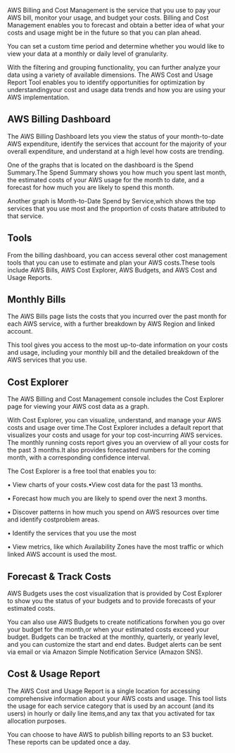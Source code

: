 AWS Billing and Cost Management is the service that you use to pay your AWS bill, monitor your usage, and budget your costs. Billing and Cost Management enables you to forecast and obtain a better idea of what your costs and usage might be in the future so that you can plan ahead.

You can set a custom time period and determine whether you would like to view your data at a monthly or daily level of granularity. 

With the filtering and grouping functionality, you can further analyze your data using a variety of available dimensions. The AWS Cost and Usage Report Tool enables you to identify opportunities for optimization by understandingyour cost and usage data trends and how you are using your AWS implementation.

## AWS Billing Dashboard

The AWS Billing Dashboard lets you view the status of your month-to-date AWS expenditure, identify the services that account for the majority of your overall expenditure, and understand at a high level how costs are trending.

One of the graphs that is located on the dashboard is the Spend Summary.The Spend Summary shows you how much you spent last month, the estimated costs of your AWS usage for the month to date, and a forecast for how much you are likely to spend this month.

Another graph is Month-to-Date Spend by Service,which shows the top services that you use most and the proportion of costs thatare attributed to that service.

## Tools

From the billing dashboard, you can access several other cost management tools that you can use to estimate and plan your AWS costs.These tools include AWS Bills, AWS Cost Explorer, AWS Budgets, and AWS Cost and Usage Reports.

## Monthly Bills

The AWS Bills page lists the costs that you incurred over the past month for each AWS service, with a further breakdown by AWS Region and linked account.

This tool gives you access to the most up-to-date information on your costs and usage, including your monthly bill and the detailed breakdown of the AWS services that you use.

## Cost Explorer

The AWS Billing and Cost Management console includes the Cost Explorer page for viewing your AWS cost data as a graph.

With Cost Explorer, you can visualize, understand, and manage your AWS costs and usage over time.The Cost Explorer includes a default report that visualizes your costs and usage for your top cost-incurring AWS services. The monthly running costs report gives you an overview of all your costs for the past 3 months.It also provides forecasted numbers for the coming month, with a corresponding confidence interval.

The Cost Explorer is a free tool that enables you to:

• View charts of your costs.•View cost data for the past 13 months.

• Forecast how much you are likely to spend over the next 3 months.

• Discover patterns in how much you spend on AWS resources over time and identify costproblem areas.

• Identify the services that you use the most

• View metrics, like which Availability Zones have the most traffic or which linked AWS account is used the most.


## Forecast & Track Costs

AWS Budgets uses the cost visualization that is provided by Cost Explorer to show you the status of your budgets and to provide forecasts of your estimated costs.

You can also use AWS Budgets to create notifications forwhen you go over your budget for the month,or when your estimated costs exceed your budget. Budgets can be tracked at the monthly, quarterly, or yearly level, and you can customize the start and end dates. Budget alerts can be sent via email or via Amazon Simple Notification Service (Amazon SNS).


## Cost & Usage Report

The AWS Cost and Usage Report is a single location for accessing comprehensive information about your AWS costs and usage. This tool lists the usage for each service category that is used by an account (and its users) in hourly or daily line items,and any tax that you activated for tax allocation purposes. 

You can choose to have AWS to publish billing reports to an S3 bucket. These reports can be updated once a day.

